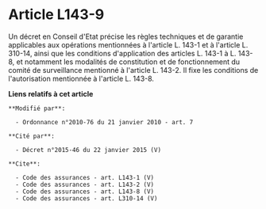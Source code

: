 # Article L143-9

Un décret en Conseil d'Etat précise les règles techniques et de garantie applicables aux opérations mentionnées à l'article
L. 143-1 et à l'article L. 310-14, ainsi que les conditions d'application des articles L. 143-1 à L. 143-8, et notamment les
modalités de constitution et de fonctionnement du comité de surveillance mentionné à l'article L. 143-2. Il fixe les
conditions de l'autorisation mentionnée à l'article L. 143-8.

**Liens relatifs à cet article**

	**Modifié par**:

	  - Ordonnance n°2010-76 du 21 janvier 2010 - art. 7

	**Cité par**:

	  - Décret n°2015-46 du 22 janvier 2015 (V)

	**Cite**:

	  - Code des assurances - art. L143-1 (V)
	  - Code des assurances - art. L143-2 (V)
	  - Code des assurances - art. L143-8 (V)
	  - Code des assurances - art. L310-14 (V)
